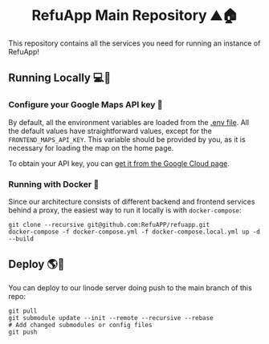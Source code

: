 <h1 align="center">RefuApp Main Repository ⛰️🏠</h1>

This repository contains all the services you need for running an instance of RefuApp!

## Running Locally 💻🚀

### Configure your Google Maps API key 🔑
By default, all the environment variables are loaded from the [.env file](.env). All the default values have straightforward values, except for the `FRONTEND_MAPS_API_KEY`. This variable should be provided by you, as it is necessary for loading the map on the home page.

To obtain your API key, you can [get it from the Google Cloud page](https://developers.google.com/maps/get-started).

### Running with Docker 🐳
Since our architecture consists of different backend and frontend services behind a proxy, the easiest way to run it locally is with `docker-compose`:

```shell
git clone --recursive git@github.com:RefuAPP/refuapp.git
docker-compose -f docker-compose.yml -f docker-compose.local.yml up -d --build
```

## Deploy 🌎💫
You can deploy to our linode server doing push to the main branch of this repo:
```shell
git pull
git submodule update --init --remote --recursive --rebase
# Add changed submodules or config files
git push
```
